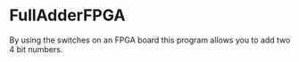# FullAdderFPGA

By using the switches on an FPGA board this program allows you to add two 4 bit numbers.
